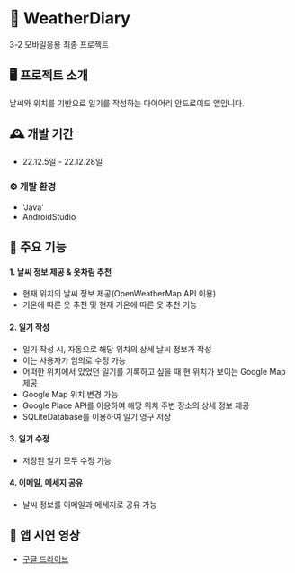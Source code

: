 # 🌈 WeatherDiary
3-2 모바일응용 최종 프로젝트

## 🖥️ 프로젝트 소개
날씨와 위치를 기반으로 일기를 작성하는 다이어리 안드로이드 앱입니다.
<br>

## 🕰️ 개발 기간
* 22.12.5일 - 22.12.28일
  <br>

### ⚙️ 개발 환경
- 'Java'
- AndroidStudio

## 📌 주요 기능
#### 1. 날씨 정보 제공 & 옷차림 추천
- 현재 위치의 날씨 정보 제공(OpenWeatherMap API 이용)
- 기온에 따른 옷 추천 및 현재 기온에 따른 옷 추천 기능
#### 2. 일기 작성
- 일기 작성 시, 자동으로 해당 위치의 상세 날씨 정보가 작성
- 이는 사용자가 임의로 수정 가능
- 어떠한 위치에서 있었던 일기를 기록하고 싶을 때 현 위치가 보이는 Google Map 제공
- Google Map 위치 변경 가능
- Google Place API를 이용하여 해당 위치 주변 장소의 상세 정보 제공
- SQLiteDatabase를 이용하여 일기 영구 저장

#### 3. 일기 수정
- 저장된 일기 모두 수정 가능
  
#### 4. 이메일, 메세지 공유
- 날씨 정보를 이메일과 메세지로 공유 가능

## 📸 앱 시연 영상
- [구글 드라이브](https://drive.google.com/file/d/15omEHbSg-wutco8GdQizTJKo82bSw0Ff/view?usp=share_link")

